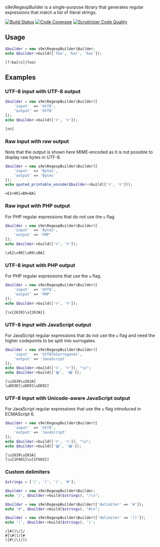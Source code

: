 s9e\RegexpBuilder is a single-purpose library that generates regular expressions that match a list of literal strings.

[![Build Status](https://api.travis-ci.org/s9e/RegexpBuilder.svg?branch=master)](https://travis-ci.org/s9e/RegexpBuilder)
[![Code Coverage](https://scrutinizer-ci.com/g/s9e/RegexpBuilder/badges/coverage.png?b=master)](https://scrutinizer-ci.com/g/s9e/RegexpBuilder/?branch=master)
[![Scrutinizer Code Quality](https://scrutinizer-ci.com/g/s9e/RegexpBuilder/badges/quality-score.png?b=master)](https://scrutinizer-ci.com/g/s9e/RegexpBuilder/?branch=master)

## Usage

```php
$builder = new s9e\RegexpBuilder\Builder;
echo $builder->build(['foo', 'bar', 'baz']);
```
```
(?:ba[rz]|foo)
```

## Examples

### UTF-8 input with UTF-8 output

```php
$builder = new s9e\RegexpBuilder\Builder([
	'input'  => 'Utf8',
	'output' => 'Utf8'
]);
echo $builder->build(['☺', '☹']);
```
```
[☹☺]
```

### Raw input with raw output

Note that the output is shown here MIME-encoded as it is not possible to display raw bytes in UTF-8.

```php
$builder = new s9e\RegexpBuilder\Builder([
	'input'  => 'Bytes',
	'output' => 'Bytes'
]);
echo quoted_printable_encode($builder->build(['☺', '☹']));
```
```
=E2=98[=B9=BA]
```

### Raw input with PHP output

For PHP regular expressions that do not use the `u` flag.

```php
$builder = new s9e\RegexpBuilder\Builder([
	'input'  => 'Bytes',
	'output' => 'PHP'
]);
echo $builder->build(['☺', '☹']);
```
```
\xE2\x98[\xB9\xBA]
```

### UTF-8 input with PHP output

For PHP regular expressions that use the `u` flag.

```php
$builder = new s9e\RegexpBuilder\Builder([
	'input'  => 'Utf8',
	'output' => 'PHP'
]);
echo $builder->build(['☺', '☹']);
```
```
[\x{2639}\x{263A}]
```

### UTF-8 input with JavaScript output

For JavaScript regular expressions that do not use the `u` flag and need the higher codepoints to be split into surrogates.

```php
$builder = new s9e\RegexpBuilder\Builder([
	'input'  => 'Utf8ToSurrogates',
	'output' => 'JavaScript'
]);
echo $builder->build(['☺', '☹']), "\n";
echo $builder->build(['😁', '😂']);
```
```
[\u2639\u263A]
\uD83D[\uDE01\uDE02]
```

### UTF-8 input with Unicode-aware JavaScript output

For JavaScript regular expressions that use the `u` flag introduced in ECMAScript 6.

```php
$builder = new s9e\RegexpBuilder\Builder([
	'input'  => 'Utf8',
	'output' => 'JavaScript'
]);
echo $builder->build(['☺', '☹']), "\n";
echo $builder->build(['😁', '😂']);
```
```
[\u2639\u263A]
[\u{1F601}\u{1F602}]
```

### Custom delimiters

```php
$strings = ['/', '(', ')', '#'];

$builder = new s9e\RegexpBuilder\Builder;
echo '/', $builder->build($strings), "/\n";

$builder = new s9e\RegexpBuilder\Builder(['delimiter' => '#']);
echo '#', $builder->build($strings), "#\n";

$builder = new s9e\RegexpBuilder\Builder(['delimiter' => '()']);
echo '(', $builder->build($strings), ')';
```
```
/[#()\/]/
#[\#()/]#
([#\(\)/])
```
